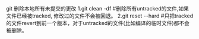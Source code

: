 git 删除本地所有未提交的更改
1.git clean -df     #删除所有untracked的文件,如果文件已经被tracked, 修改过的文件不会被回退。
2.git reset --hard  #只把tracked的文件revert到前一个版本，对于untracked的文件(比如编译的临时文件)都不会被删除。

